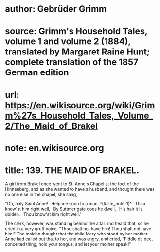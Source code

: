 # author: Gebrüder Grimm
# source: Grimm's Household Tales, volume 1 and volume 2 (1884), translated by Margaret Raine Hunt; complete translation of the 1857 German edition
# url: https://en.wikisource.org/wiki/Grimm%27s_Household_Tales,_Volume_2/The_Maid_of_Brakel
# note: en.wikisource.org
# title: 139. THE MAID OF BRAKEL. 

A girl from Brakel once went to St. Anne's Chapel at the foot of the Hinnenberg, and as she wanted to have a husband, and thought there was no one else in the chapel, she sang, 

"Oh, holy Saint Anne!  Help me soon to a man. ^(#cite_note-1)^  Thou know'st him right well,  By Suttmer gate does he dwell,  His hair it is golden,  Thou know'st him right well." 

The clerk, however, was standing behind the altar and heard that, so he cried in a very gruff voice, "Thou shalt not have him! Thou shalt not have him!" The maiden thought that the child Mary who stood by her mother Anne had called out that to her, and was angry, and cried, "Fiddle de dee, conceited thing, hold your tongue, and let your mother speak!" 

